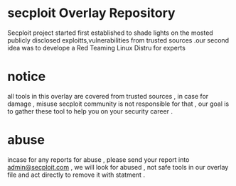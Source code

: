 # secploit Overlay Repository 
Secploit project started first established to shade lights on the mosted publicly disclosed exploitts,vulnerabilities from trusted sources .our second idea was to develope a Red Teaming Linux Distru for experts 

# notice 
all tools in this overlay are covered from trusted sources , in case for damage , misuse secploit community is not responsible for that ,
our goal is to gather these tool to help you on your security career . 

# abuse 
incase for any reports for abuse , please send your report into admin@secploit.com , we will look for abused , not safe tools in our overlay file 
and act directly to remove it with statment . 


